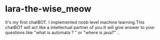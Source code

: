 # lara-the-wise_meow
It's my first chatBOT. I implemented noob level machine learning.This chatBOT will act like a intellectual partner of you.It will give answer to your questions like "what is automata ? " or "where is java?" ..
